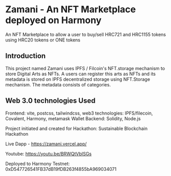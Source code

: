 # Zamani - An NFT Marketplace deployed on Harmony
An NFT Marketplace to allow a user to buy/sell HRC721 and HRC1155 tokens using HRC20 tokens or ONE tokens

## Introduction
This project named Zamani uses IPFS / Filcoin's NFT.storage mechanism to store Digital Arts as NFTs. A users can register this arts as NFTs and its metadata is stored on IPFS decentralized storage using NFT.Storage mechanism.  The metadata consists of categories. 

## Web 3.0 technologies Used

Frontend: vite, postcss, tailwindcss, 
web3 technologies: IPFS/filecoin, Covalent, Harmony, metamask Wallet
Backend: Solidity, Node.js

Project initiated and created for Hackathon: Sustainable Blockchain Hackathon 

Live Dapp - https://zamani.vercel.app/

Youtube: https://youtu.be/BRWQtVbISGs


Deployed to Harmony Testnet: 0xD547726541FB37dB19fDB263f4855bA969034071

